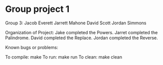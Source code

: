# Group project 1
Group 3:
Jacob Everett
Jarrett Mahone
David Scott
Jordan Simmons

Organization of Project:
Jake completed the Powers.
Jarret completed the Palindrome.
David completed the Replace.
Jordan completed the Reverse.

Known bugs or problems: 

To compile:
	make
To run:
	make run
To clean:
	make clean